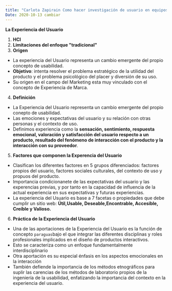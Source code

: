 ```yaml
---
title: "Carlota Zapirain Como hacer investigación de usuario en equipos agiles" cambiar
Date: 2020-10-13 cambiar
--- 
```


__La Experiencia del Usuario__
1. **HCI**
2. **Limitaciones del enfoque "tradicional"**
3. **Origen**
- La experiencia del Usuario representa un cambio emergente del propio concepto de usabilidad.
- **Objetivo**: intenta resolver el problema estratégico de la utilidad del producto y el problema psicológico del placer y diversión de su uso.
- Su origen en el campo del Marketing esta muy vinculado con el concepto de Experiencia de Marca. 
4. **Definición**
- La Experiencia del Usuario representa un cambio emergente del propio conepto de usabilidad.
- Las emociones y expectativas del usuario y su relación con otras personas y el contexto de uso.
- Definimos experiencia como la **sensación, sentimiento, respuesta emocional, valoración y satisfacción del usuario respecto a un producto, resultado del fenómeno de interacción con el producto y la interacción con su proveedor**. 
5. **Factores que componen la Experencia del Usuario**
- Clasifican los diferentes factores en 5 grupos diferenciados: factores propios del usuario, factores sociales
culturales, del contexto de uso y propuos del producto.
- Importancia condicionanete de las expectativas del usuario y las experencias previas, y por tanto en la capacidad de influencia de la actual experiencia en sus expectativas y futuras experiencias.
- La experiencia del Usuario es base a 7 facetas o propiedades que debe cumplir un sitio web: __Útil,Usable, Deseable,Encontrable, Accesible, Creíble y Valioso.__ 
6. **Práctica de la Experiencia del Usuario**
- Una de las aportaciones de la Experiencia del Usuario es la función de concepto `paraguas`bajo el que integrar las diferentes disciplinas y roles profesionales implicados en el diseño de productos interactivos.
- Esto se caracteriza como un enfoque fundamentalmente interdisciplinario
- Otra aportación es su especial énfasis en los aspectos emocionales en la interacción
- También defiende la importancia de los métodos etnográficos para suplir las carencias de los métodos de laboratorio propios de la ingeniería de la usabilidad, enfatizando la importancia del contexto en la experiencia del usuario. 